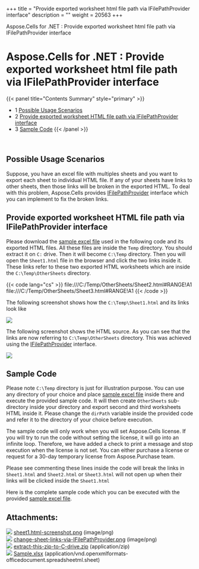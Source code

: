 +++
title = "Provide exported worksheet html file path via IFilePathProvider interface" 
description = "" 
weight = 20563 
+++

Aspose.Cells for .NET : Provide exported worksheet html file path via IFilePathProvider interface  

# Aspose.Cells for .NET : Provide exported worksheet html file path via IFilePathProvider interface


{{< panel title="Contents Summary" style="primary" >}}
*   1 [Possible Usage Scenarios](#ProvideexportedworksheethtmlfilepathviaIFilePathProviderinterface-PossibleUsageScenarios)
*   2 [Provide exported worksheet HTML file path via IFilePathProvider interface](#ProvideexportedworksheethtmlfilepathviaIFilePathProviderinterface-ProvideexportedworksheetHTMLfilepathviaIFilePathProviderinterface)
*   3 [Sample Code](#ProvideexportedworksheethtmlfilepathviaIFilePathProviderinterface-SampleCode)
{{< /panel >}}
 

 

## Possible Usage Scenarios

Suppose, you have an excel file with multiples sheets and you want to export each sheet to individual HTML file. If any of your sheets have links to other sheets, then those links will be broken in the exported HTML. To deal with this problem, Aspose.Cells provides [IFilePathProvider](https://apireference.aspose.com/net/cells/aspose.cells/ifilepathprovider) interface which you can implement to fix the broken links.

## Provide exported worksheet HTML file path via IFilePathProvider interface

Please download the [sample excel file](https://docs2.aspose.com/cells/net/attachments/5013737/5115213.zip) used in the following code and its exported HTML files. All these files are inside the `Temp` directory. You should extract it on `C:` drive. Then it will become `C:\Temp` directory. Then you will open the `Sheet1.html` file in the browser and click the two links inside it. These links refer to these two exported HTML worksheets which are inside the `C:\Temp\OtherSheets` directory.

{{< code lang="cs" >}}
file:///C:/Temp/OtherSheets/Sheet2.html#RANGE!A1
file:///C:/Temp/OtherSheets/Sheet3.html#RANGE!A1
{{< /code >}}

The following screenshot shows how the `C:\Temp\Sheet1.html` and its links look like

![](https://docs2.aspose.com/cells/net/attachments/5013737/5115214.png)

The following screenshot shows the HTML source. As you can see that the links are now referring to `C:\Temp\OtherSheets` directory. This was achieved using the [IFilePathProvider](https://apireference.aspose.com/net/cells/aspose.cells/ifilepathprovider) interface.

![](https://docs2.aspose.com/cells/net/attachments/5013737/5115212.png)

## Sample Code

Please note `C:\Temp` directory is just for illustration purpose. You can use any directory of your choice and place [sample excel file](https://docs2.aspose.com/cells/net/attachments/5013737/5115211.xlsx) inside there and execute the provided sample code. It will then create `OtherSheets` sub-directory inside your directory and export second and third worksheets HTML inside it. Please change the `dirPath` variable inside the provided code and refer it to the directory of your choice before execution.

The sample code will only work when you will set Aspose.Cells license. If you will try to run the code without setting the license, it will go into an infinite loop. Therefore, we have added a check to print a message and stop execution when the license is not set. You can either purchase a license or request for a 30-day temporary license from Aspose.Purchase team.

Please see commenting these lines inside the code will break the links in `Sheet1.html` and `Sheet2.html` or `Sheet3.html` will not open up when their links will be clicked inside the `Sheet1.html`

Here is the complete sample code which you can be executed with the provided [sample excel file](https://docs2.aspose.com/cells/net/attachments/5013737/5115211.xlsx).

## Attachments:

![](https://docs2.aspose.com/cells/net/images/icons/bullet_blue.gif) [sheet1.html-screenshot.png](https://docs2.aspose.com/cells/net/attachments/5013737/5115214.png) (image/png)  
![](https://docs2.aspose.com/cells/net/images/icons/bullet_blue.gif) [change-sheet-links-via-IFilePathProvider.png](https://docs2.aspose.com/cells/net/attachments/5013737/5115212.png) (image/png)  
![](https://docs2.aspose.com/cells/net/images/icons/bullet_blue.gif) [extract-this-zip-to-C-drive.zip](https://docs2.aspose.com/cells/net/attachments/5013737/5115213.zip) (application/zip)  
![](https://docs2.aspose.com/cells/net/images/icons/bullet_blue.gif) [Sample.xlsx](https://docs2.aspose.com/cells/net/attachments/5013737/5115211.xlsx) (application/vnd.openxmlformats-officedocument.spreadsheetml.sheet)  

